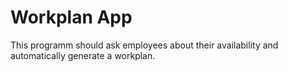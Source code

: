 # Workplan App
This programm should ask employees about their availability and automatically generate a workplan.
